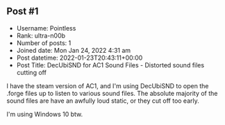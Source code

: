 ## Post #1
- Username: Pointless
- Rank: ultra-n00b
- Number of posts: 1
- Joined date: Mon Jan 24, 2022 4:31 am
- Post datetime: 2022-01-23T20:43:11+00:00
- Post Title: DecUbiSND for AC1 Sound Files - Distorted sound files cutting off

I have the steam version of AC1, and I'm using DecUbiSND to open the .forge files up to listen to various sound files. The absolute majority of the sound files are have an awfully loud static, or they cut off too early.

I'm using Windows 10 btw.

